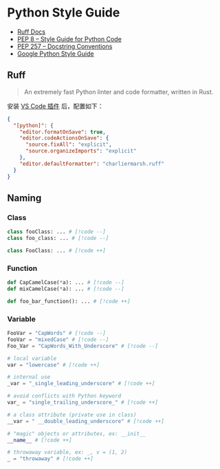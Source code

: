 # Python Style Guide

- [Ruff Docs](https://docs.astral.sh/ruff/)
- [PEP 8 – Style Guide for Python Code](https://peps.python.org/pep-0008/)
- [PEP 257 – Docstring Conventions](https://peps.python.org/pep-0257/)
- [Google Python Style Guide](https://google.github.io/styleguide/pyguide.html)

## Ruff

> An extremely fast Python linter and code formatter, written in Rust.

安装 [VS Code 插件](https://marketplace.visualstudio.com/items?itemName=charliermarsh.ruff) 后，配置如下：

```json [.vscode/settings.json]
{
  "[python]": {
    "editor.formatOnSave": true,
    "editor.codeActionsOnSave": {
      "source.fixAll": "explicit",
      "source.organizeImports": "explicit"
    },
    "editor.defaultFormatter": "charliermarsh.ruff"
  }
}
```

## Naming

### Class

```py
class fooClass: ... # [!code --]
class foo_class: ... # [!code --]

class FooClass: ... # [!code ++]
```

### Function

```py
def CapCamelCase(*a): ... # [!code --]
def mixCamelCase(*a): ... # [!code --]

def foo_bar_function(): ... # [!code ++]
```

### Variable

```py
FooVar = "CapWords" # [!code --]
fooVar = "mixedCase" # [!code --]
Foo_Var = "CapWords_With_Underscore" # [!code --]

# local variable
var = "lowercase" # [!code ++]

# internal use
_var = "_single_leading_underscore" # [!code ++]

# avoid conflicts with Python keyword
var_ = "single_trailing_underscore_" # [!code ++]

# a class attribute (private use in class)
__var = " __double_leading_underscore" # [!code ++]

# "magic" objects or attributes, ex: __init__
__name__ # [!code ++]

# throwaway variable, ex: _, v = (1, 2)
_ = "throwaway" # [!code ++]
```

